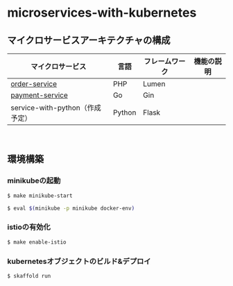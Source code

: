# microservices-with-kubernetes

## マイクロサービスアーキテクチャの構成

| マイクロサービス            | 言語 | フレームワーク | 機能の説明                                                         |
| --------------------------- | ---- | -------------- | ------------------------------------------------------------ |
| [order-service](https://github.com/hiroki-it/microservices-with-kubernetes/tree/main/src/order-service) | PHP  | Lumen          |                                                              |
| [payment-service](https://github.com/hiroki-it/microservices-with-kubernetes/tree/main/src/payment-service) | Go   | Gin            |                                                              |
| service-with-python（作成予定） | Python | Flask | |

<br>

## 環境構築

### minikubeの起動

```bash
$ make minikube-start

$ eval $(minikube -p minikube docker-env)
```

### istioの有効化

```bash
$ make enable-istio
```

### kubernetesオブジェクトのビルド&デプロイ

```bash
$ skaffold run
```
